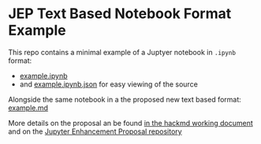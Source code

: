 # JEP Text Based Notebook Format Example

This repo contains a minimal example of a Juptyer notebook in `.ipynb` format:

- [example.ipynb](example.ipynb)
- and [example.ipynb.json](example.ipynb) for easy viewing of the source

Alongside the same notebook in a the proposed new text based format: [example.md](/example.md)

More details on the proposal an be found [in the hackmd working document](https://hackmd.io/CmAhY_3tRK6ge4tqANflTg?view) and on the [Jupyter Enhancement Proposal repository](https://github.com/jupyter/enhancement_proposals)
